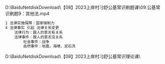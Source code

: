 



D:\BaiduNetdiskDownload\【08】2023上岸村刁舒公基常识刷题课\09.公基常识刷题9：其他法.mp4

```sh
1 法律实施保障：国家强制力
4 法律事实 引起 法律关系变更
	法律行为：跟人的意志有关系	
	法律事件：跟人的意志没关系
		社会事件：战争
		自然事件：地震，海啸，泥石流
```





D:\BaiduNetdiskDownload\【08】2023上岸村刁舒公基常识理论课\
